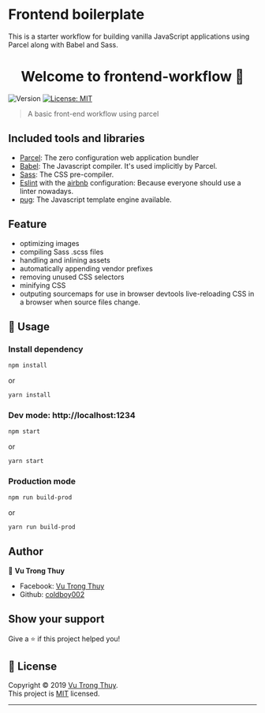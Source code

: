 # Frontend boilerplate

This is a starter workflow for building vanilla JavaScript applications using Parcel along with Babel and Sass.

<h1 align="center">Welcome to frontend-workflow 👋</h1>
<p>
  <img alt="Version" src="https://img.shields.io/badge/version-1.0.0-blue.svg?cacheSeconds=2592000" />
  <a href="#" target="_blank">
    <img alt="License: MIT" src="https://img.shields.io/badge/License-MIT-yellow.svg" />
  </a>
</p>

> A basic front-end workflow using parcel

## Included tools and libraries

* [Parcel](https://parceljs.org/): The zero configuration web application bundler
* [Babel](https://babeljs.io/): The Javascript compiler. It's used implicitly by Parcel. 
* [Sass](https://sass-lang.com/): The CSS pre-compiler.
* [Eslint](https://eslint.org/) with the [airbnb](https://github.com/airbnb/javascript) configuration: Because everyone should use a linter nowadays.
* [pug](https://pugjs.org/api/getting-started.html): The Javascript template engine available. 

## Feature
* optimizing images
* compiling Sass .scss files
* handling and inlining assets
* automatically appending vendor prefixes
* removing unused CSS selectors
* minifying CSS
* outputing sourcemaps for use in browser devtools
live-reloading CSS in a browser when source files change.

## 🚀 Usage

### Install dependency

```sh
npm install
```
or

```sh
yarn install
```
### Dev mode: http://localhost:1234

```sh
npm start
```
or

```sh
yarn start
```

### Production mode

```sh
npm run build-prod
```
or

```sh
yarn run build-prod
```

## Author

👤 **Vu Trong Thuy**

- Facebook: [Vu Trong Thuy](https://www.facebook.com/thuy.vu.31924792)
- Github: [coldboy002](https://github.com/coldboy002)

## Show your support

Give a ⭐️ if this project helped you!

## 📝 License

Copyright © 2019 [Vu Trong Thuy](https://github.com/coldboy002).<br />
This project is [MIT](https://github.com/coldboy002/front-end-boilerplate/blob/main/LICENSE) licensed.

---
